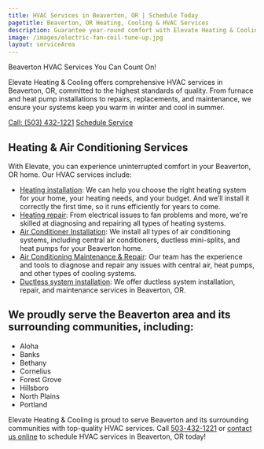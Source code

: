 ```yaml
---
title: HVAC Services in Beaverton, OR | Schedule Today
pagetitle: Beaverton, OR Heating, Cooling & HVAC Services
description: Guarantee year-round comfort with Elevate Heating & Cooling's HVAC services. Your Beaverton, OR home deserves the best heating and cooling services available.
image: /images/electric-fan-coil-tune-up.jpg
layout: serviceArea
---
```


Beaverton HVAC Services You Can Count On!

Elevate Heating & Cooling offers comprehensive HVAC services in Beaverton, OR, committed to the highest standards of quality. From furnace and heat pump installations to repairs, replacements, and maintenance, we ensure your systems keep you warm in winter and cool in summer.

<a class="btn margin-inline-end-16" data-type="accent" href="tel:5034321221">Call: (503) 432-1221</a>
<a class="btn margin-block-start-16" data-type="secondary" href="{{ .Site.Data.contact.scheduleurl }}">Schedule Service</a>

## Heating & Air Conditioning Services

With Elevate, you can experience uninterrupted comfort in your Beaverton, OR home. Our HVAC services include:

- [Heating installation](../../heating-installation/): We can help you choose the right heating system for your home, your heating needs, and your budget. And we’ll install it correctly the first time, so it runs efficiently for years to come.
- [Heating repair](../../heating-repair/): From electrical issues to fan problems and more, we're skilled at diagnosing and repairing all types of heating systems.
- [Air Conditioner Installation](../../ac-installation/): We install all types of air conditioning systems, including central air conditioners, ductless mini-splits, and heat pumps for your Beaverton home.
- [Air Conditioning Maintenance & Repair](../../ac-repair-and-maintenance/): Our team has the experience and tools to diagnose and repair any issues with central air, heat pumps, and other types of cooling systems.
- [Ductless system installation](../../ductless-mini-split-installations/): We offer ductless system installation, repair, and maintenance services in Beaverton, OR.

## We proudly serve the Beaverton area and its surrounding communities, including:

- Aloha
- Banks
- Bethany
- Cornelius
- Forest Grove
- Hillsboro
- North Plains
- Portland


Elevate Heating & Cooling is proud to serve Beaverton and its surrounding communities with top-quality HVAC services. Call [503-432-1221](tel:5034321221) or [contact us online](../../contact-us/) to schedule HVAC services in Beaverton, OR today!